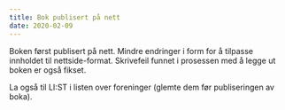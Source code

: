 ```yaml
---
title: Bok publisert på nett
date: 2020-02-09
---
```


Boken først publisert på nett. Mindre endringer i form for å tilpasse innholdet til nettside-format. Skrivefeil funnet
i prosessen med å legge ut boken er også fikset.

La også til LI:ST i listen over foreninger (glemte dem før publiseringen av boka).
